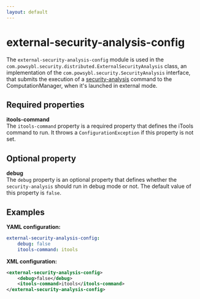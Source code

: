 ```yaml
---
layout: default
---
```


# external-security-analysis-config
The `external-security-analysis-config` module is used in the `com.powsybl.security.distributed.ExternalSecurityAnalysis` class, an implementation of the `com.powsybl.security.SecurityAnalysis` interface, that submits the execution of a [security-analysis](../itools/security-analysis.md) command to the ComputationManager, when it's launched in external mode.

## Required properties

**itools-command**  
The `itools-command` property is a required property that defines the iTools command to run. It throws a `ConfigurationException` if this property is not set.

## Optional property

**debug**  
The `debug` property is an optional property that defines whether the `security-analysis` should run in debug mode or not. The default value of this property is `false`.

## Examples

**YAML configuration:**
```yaml
external-security-analysis-config:
    debug: false
    itools-command: itools
```

**XML configuration:**
```xml
<external-security-analysis-config>
    <debug>false</debug>
    <itools-command>itools</itools-command>
</external-security-analysis-config>
```
